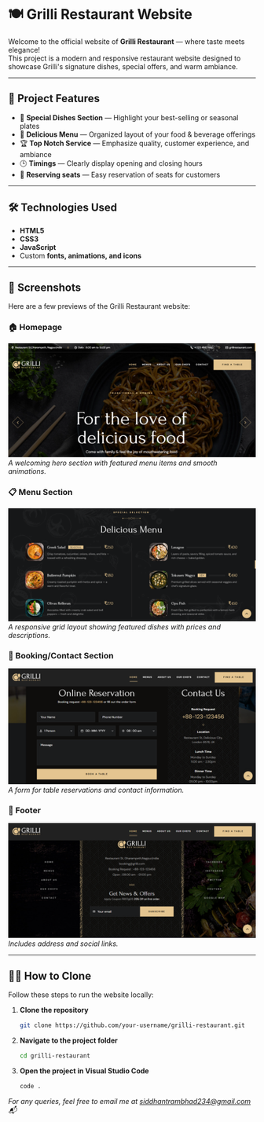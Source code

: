 # 🍽️ Grilli Restaurant Website

Welcome to the official website of **Grilli Restaurant** — where taste meets elegance!  
This project is a modern and responsive restaurant website designed to showcase Grilli's signature dishes, special offers, and warm ambiance.

---

## 📌 Project Features

- 🍲 **Special Dishes Section** — Highlight your best-selling or seasonal plates  
- 🧾 **Delicious Menu** — Organized layout of your food & beverage offerings  
- 🏆 **Top Notch Service** — Emphasize quality, customer experience, and ambiance  
- 🕒 **Timings** — Clearly display opening and closing hours  
- 📍 **Reserving seats** — Easy reservation of seats for customers

---

## 🛠️ Technologies Used

- **HTML5**  
- **CSS3**  
- **JavaScript**  
- Custom **fonts, animations, and icons**

---

## 📸 Screenshots

Here are a few previews of the Grilli Restaurant website:

### 🏠 Homepage  
![Homepage](./home.png)  
*A welcoming hero section with featured menu items and smooth animations.*

### 📋 Menu Section  
![Menu](./menu.png)  
*A responsive grid layout showing featured dishes with prices and descriptions.*

### 🧾 Booking/Contact Section  
![Booking](./contact.png)  
*A form for table reservations and contact information.*

### 📍 Footer  
![Footer](./footer.png)  
*Includes address and social links.*

---

## 🧑‍💻 How to Clone

Follow these steps to run the website locally:

1. **Clone the repository**

   ```bash
   git clone https://github.com/your-username/grilli-restaurant.git
2. **Navigate to the project folder**
    ```bash
   cd grilli-restaurant
4. **Open the project in Visual Studio Code**
    ```bash
   code .
*For any queries, feel free to email me at siddhantrambhad234@gmail.com 📬*
